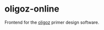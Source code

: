 oligoz-online
=============

Frontend for the [oligoz](https://github.com/gui11aume/oligoz) primer design software.
